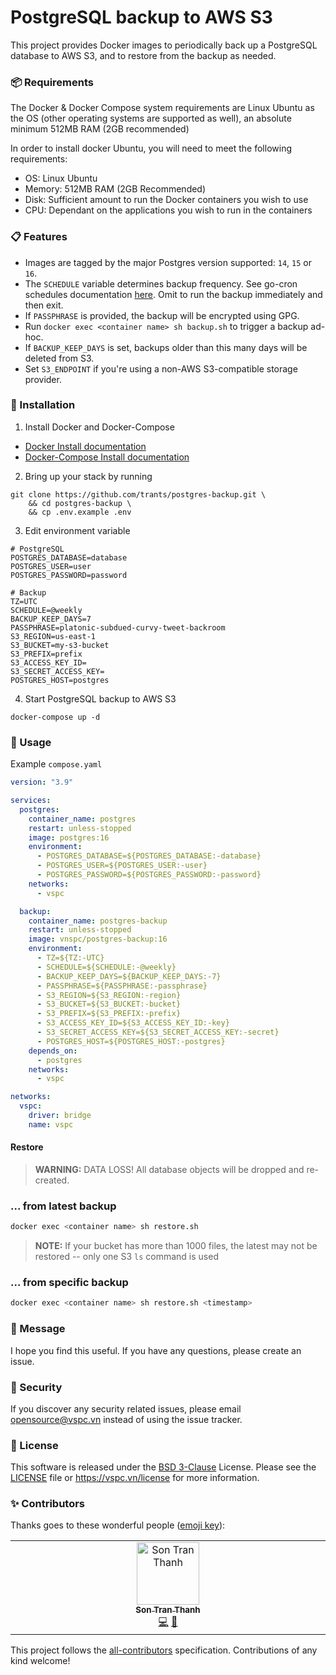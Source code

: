 # PostgreSQL backup to AWS S3

This project provides Docker images to periodically back up a PostgreSQL database to AWS S3, and to restore from the
backup as needed.

### 📦 Requirements

The Docker & Docker Compose system requirements are Linux Ubuntu as the OS (other operating systems are supported as
well), an absolute minimum 512MB RAM (2GB recommended)

In order to install docker Ubuntu, you will need to meet the following requirements:

- OS: Linux Ubuntu
- Memory: 512MB RAM (2GB Recommended)
- Disk: Sufficient amount to run the Docker containers you wish to use
- CPU: Dependant on the applications you wish to run in the containers

### 📋 Features

- Images are tagged by the major Postgres version supported: `14`, `15` or `16`.
- The `SCHEDULE` variable determines backup frequency. See go-cron schedules
  documentation [here](http://godoc.org/github.com/robfig/cron#hdr-Predefined_schedules). Omit to run the backup
  immediately and then exit.
- If `PASSPHRASE` is provided, the backup will be encrypted using GPG.
- Run `docker exec <container name> sh backup.sh` to trigger a backup ad-hoc.
- If `BACKUP_KEEP_DAYS` is set, backups older than this many days will be deleted from S3.
- Set `S3_ENDPOINT` if you're using a non-AWS S3-compatible storage provider.

### 🔧 Installation

1. Install Docker and Docker-Compose

- [Docker Install documentation](https://docs.docker.com/install/)
- [Docker-Compose Install documentation](https://docs.docker.com/compose/install/)

2. Bring up your stack by running

```shell
git clone https://github.com/trants/postgres-backup.git \
    && cd postgres-backup \
    && cp .env.example .env
```

3. Edit environment variable

```dotenv
# PostgreSQL
POSTGRES_DATABASE=database
POSTGRES_USER=user
POSTGRES_PASSWORD=password

# Backup
TZ=UTC
SCHEDULE=@weekly
BACKUP_KEEP_DAYS=7
PASSPHRASE=platonic-subdued-curvy-tweet-backroom
S3_REGION=us-east-1
S3_BUCKET=my-s3-bucket
S3_PREFIX=prefix
S3_ACCESS_KEY_ID=
S3_SECRET_ACCESS_KEY=
POSTGRES_HOST=postgres
```

4. Start PostgreSQL backup to AWS S3

```shell
docker-compose up -d
```

### 📝 Usage

Example `compose.yaml`

```yaml
version: "3.9"

services:
  postgres:
    container_name: postgres
    restart: unless-stopped
    image: postgres:16
    environment:
      - POSTGRES_DATABASE=${POSTGRES_DATABASE:-database}
      - POSTGRES_USER=${POSTGRES_USER:-user}
      - POSTGRES_PASSWORD=${POSTGRES_PASSWORD:-password}
    networks:
      - vspc

  backup:
    container_name: postgres-backup
    restart: unless-stopped
    image: vnspc/postgres-backup:16
    environment:
      - TZ=${TZ:-UTC}
      - SCHEDULE=${SCHEDULE:-@weekly}
      - BACKUP_KEEP_DAYS=${BACKUP_KEEP_DAYS:-7}
      - PASSPHRASE=${PASSPHRASE:-passphrase}
      - S3_REGION=${S3_REGION:-region}
      - S3_BUCKET=${S3_BUCKET:-bucket}
      - S3_PREFIX=${S3_PREFIX:-prefix}
      - S3_ACCESS_KEY_ID=${S3_ACCESS_KEY_ID:-key}
      - S3_SECRET_ACCESS_KEY=${S3_SECRET_ACCESS_KEY:-secret}
      - POSTGRES_HOST=${POSTGRES_HOST:-postgres}
    depends_on:
      - postgres
    networks:
      - vspc

networks:
  vspc:
    driver: bridge
    name: vspc
```

#### Restore

> **WARNING:** DATA LOSS! All database objects will be dropped and re-created.

### ... from latest backup

```sh
docker exec <container name> sh restore.sh
```

> **NOTE:** If your bucket has more than 1000 files, the latest may not be restored -- only one S3 `ls` command is used

### ... from specific backup

```sh
docker exec <container name> sh restore.sh <timestamp>
```

### 📨 Message

I hope you find this useful. If you have any questions, please create an issue.

### 🔐 Security

If you discover any security related issues, please email opensource@vspc.vn instead of using the issue tracker.

### 📖 License

This software is released under the [BSD 3-Clause][link-license] License. Please see the [LICENSE](LICENSE) file
or https://vspc.vn/license for more information.

### ✨ Contributors

Thanks goes to these wonderful people ([emoji key](https://allcontributors.org/docs/en/emoji-key)):

<!-- ALL-CONTRIBUTORS-LIST:START - Do not remove or modify this section -->
<!-- prettier-ignore-start -->
<!-- markdownlint-disable -->
<table>
  <td align="center" valign="top" width="14.28%">
    <a href="https://trants.me">
      <img src="https://avatars.githubusercontent.com/u/5866677?v=4?s=100" width="100px;" alt="Son Tran Thanh" />
      <br />
      <sub>
        <b>Son Tran Thanh</b>
      </sub>
    </a>
    <br />
    <a href="https://github.com/trants/postgres-backup/commits?author=trants" title="Code">💻</a>
    <a href="https://github.com/trants/postgres-backup/commits?author=trants" title="Documentation">📝</a>
  </td>
</table>

<!-- markdownlint-restore -->
<!-- prettier-ignore-end -->

<!-- ALL-CONTRIBUTORS-LIST:END -->

This project follows the [all-contributors](https://allcontributors.org) specification.
Contributions of any kind welcome!

[link-license]: https://opensource.org/license/bsd-3-clause
